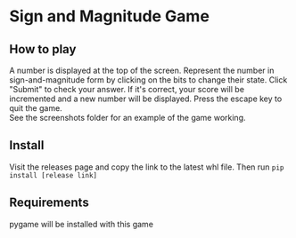# Sign and Magnitude Game
## How to play
A number is displayed at the top of the screen. Represent the number in sign-and-magnitude form by clicking on the bits to change their state. Click "Submit" to check your answer. If it's correct, your score will be incremented and a new number will be displayed. Press the escape key to quit the game.  
See the screenshots folder for an example of the game working.
## Install
Visit the releases page and copy the link to the latest whl file. Then run `pip install [release link]`
## Requirements
pygame will be installed with this game